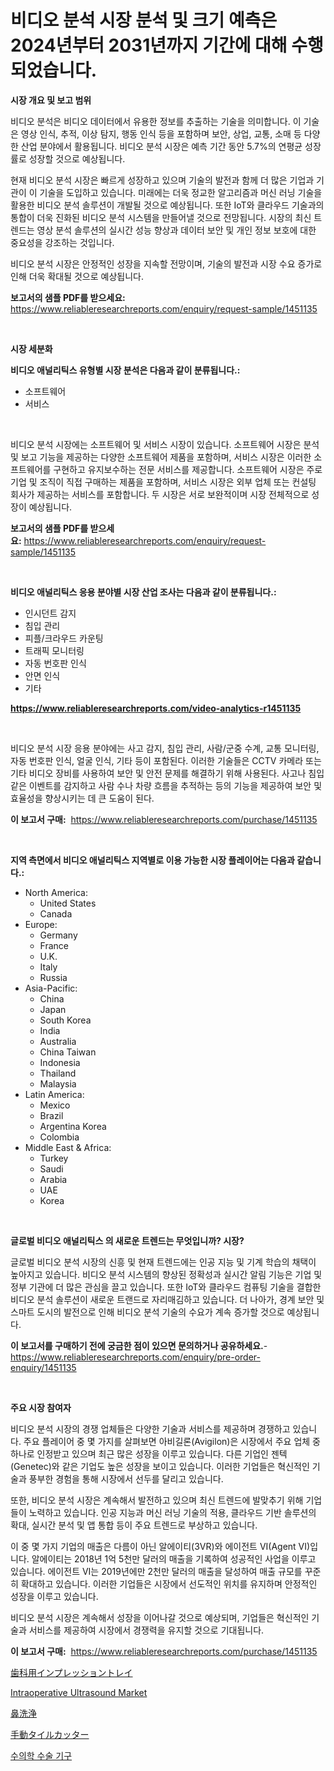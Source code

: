 <p><h1>비디오 분석 시장 분석 및 크기 예측은 2024년부터 2031년까지 기간에 대해 수행되었습니다.</h1></p><p><strong>시장 개요 및 보고 범위</strong></p>
<p><p>비디오 분석은 비디오 데이터에서 유용한 정보를 추출하는 기술을 의미합니다. 이 기술은 영상 인식, 추적, 이상 탐지, 행동 인식 등을 포함하며 보안, 상업, 교통, 소매 등 다양한 산업 분야에서 활용됩니다. 비디오 분석 시장은 예측 기간 동안 5.7%의 연평균 성장률로 성장할 것으로 예상됩니다.</p><p>현재 비디오 분석 시장은 빠르게 성장하고 있으며 기술의 발전과 함께 더 많은 기업과 기관이 이 기술을 도입하고 있습니다. 미래에는 더욱 정교한 알고리즘과 머신 러닝 기술을 활용한 비디오 분석 솔루션이 개발될 것으로 예상됩니다. 또한 IoT와 클라우드 기술과의 통합이 더욱 진화된 비디오 분석 시스템을 만들어낼 것으로 전망됩니다. 시장의 최신 트렌드는 영상 분석 솔루션의 실시간 성능 향상과 데이터 보안 및 개인 정보 보호에 대한 중요성을 강조하는 것입니다.</p><p>비디오 분석 시장은 안정적인 성장을 지속할 전망이며, 기술의 발전과 시장 수요 증가로 인해 더욱 확대될 것으로 예상됩니다.</p></p>
<p><strong>보고서의 샘플 PDF를 받으세요:</strong> <a href="https://www.reliableresearchreports.com/enquiry/request-sample/1451135">https://www.reliableresearchreports.com/enquiry/request-sample/1451135</a></p>
<p>&nbsp;</p>
<p><strong>시장 세분화</strong></p>
<p><strong>비디오 애널리틱스 유형별 시장 분석은 다음과 같이 분류됩니다.:</strong></p>
<p><ul><li>소프트웨어</li><li>서비스</li></ul></p>
<p>&nbsp;</p>
<p><p>비디오 분석 시장에는 소프트웨어 및 서비스 시장이 있습니다. 소프트웨어 시장은 분석 및 보고 기능을 제공하는 다양한 소프트웨어 제품을 포함하며, 서비스 시장은 이러한 소프트웨어를 구현하고 유지보수하는 전문 서비스를 제공합니다. 소프트웨어 시장은 주로 기업 및 조직이 직접 구매하는 제품을 포함하며, 서비스 시장은 외부 업체 또는 컨설팅 회사가 제공하는 서비스를 포함합니다. 두 시장은 서로 보완적이며 시장 전체적으로 성장이 예상됩니다.</p></p>
<p><strong>보고서의 샘플 PDF를 받으세요:</strong>&nbsp;<a href="https://www.reliableresearchreports.com/enquiry/request-sample/1451135">https://www.reliableresearchreports.com/enquiry/request-sample/1451135</a></p>
<p>&nbsp;</p>
<p><strong> 비디오 애널리틱스 응용 분야별 시장 산업 조사는 다음과 같이 분류됩니다.:</strong></p>
<p><ul><li>인시던트 감지</li><li>침입 관리</li><li>피플/크라우드 카운팅</li><li>트래픽 모니터링</li><li>자동 번호판 인식</li><li>안면 인식</li><li>기타</li></ul></p>
<p><strong><a href="https://www.reliableresearchreports.com/video-analytics-r1451135">https://www.reliableresearchreports.com/video-analytics-r1451135</a></strong></p>
<p>&nbsp;</p>
<p><p>비디오 분석 시장 응용 분야에는 사고 감지, 침입 관리, 사람/군중 수계, 교통 모니터링, 자동 번호판 인식, 얼굴 인식, 기타 등이 포함된다. 이러한 기술들은 CCTV 카메라 또는 기타 비디오 장비를 사용하여 보안 및 안전 문제를 해결하기 위해 사용된다. 사고나 침입같은 이벤트를 감지하고 사람 수나 차량 흐름을 추적하는 등의 기능을 제공하여 보안 및 효율성을 향상시키는 데 큰 도움이 된다.</p></p>
<p><strong>이 보고서 구매:</strong>&nbsp; <a href="https://www.reliableresearchreports.com/purchase/1451135">https://www.reliableresearchreports.com/purchase/1451135</a></p>
<p>&nbsp;</p>
<p><strong>지역 측면에서 비디오 애널리틱스 지역별로 이용 가능한 시장 플레이어는 다음과 같습니다.:</strong></p>
<p><ul>
    <li>
        North America:
        <ul>
            <li>United States</li>
            <li>Canada</li>
        </ul>
    </li>
    <li>
        Europe:
        <ul>
            <li>Germany</li>
            <li>France</li>
            <li>U.K.</li>
            <li>Italy</li>
            <li>Russia</li>
        </ul>
    </li>
    <li>
        Asia-Pacific:
        <ul>
            <li>China</li>
            <li>Japan</li>
            <li>South Korea</li>
            <li>India</li>
            <li>Australia</li>
            <li>China Taiwan</li>
            <li>Indonesia</li>
            <li>Thailand</li>
            <li>Malaysia</li>
        </ul>
    </li>
    <li>
        Latin America:
        <ul>
            <li>Mexico</li>
            <li>Brazil</li>
            <li>Argentina Korea</li>
            <li>Colombia</li>
        </ul>
    </li>
    <li>
        Middle East & Africa:
        <ul>
            <li>Turkey</li>
            <li>Saudi</li>
            <li>Arabia</li>
            <li>UAE</li>
            <li>Korea</li>
        </ul>
    </li>
    </ul></p>
<p>&nbsp;</p>
<p><strong>글로벌 비디오 애널리틱스 의 새로운 트렌드는 무엇입니까? 시장?</strong></p>
<p><p>글로벌 비디오 분석 시장의 신흥 및 현재 트렌드에는 인공 지능 및 기계 학습의 채택이 높아지고 있습니다. 비디오 분석 시스템의 향상된 정확성과 실시간 알림 기능은 기업 및 정부 기관에 더 많은 관심을 끌고 있습니다. 또한 IoT와 클라우드 컴퓨팅 기술을 결합한 비디오 분석 솔루션이 새로운 트랜드로 자리매김하고 있습니다. 더 나아가, 경계 보안 및 스마트 도시의 발전으로 인해 비디오 분석 기술의 수요가 계속 증가할 것으로 예상됩니다.</p></p>
<p><strong>이 보고서를 구매하기 전에 궁금한 점이 있으면 문의하거나 공유하세요.</strong>- <a href="https://www.reliableresearchreports.com/enquiry/pre-order-enquiry/1451135">https://www.reliableresearchreports.com/enquiry/pre-order-enquiry/1451135</a></p>
<p>&nbsp;</p>
<p><strong>주요 시장 참여자</strong></p>
<p><p>비디오 분석 시장의 경쟁 업체들은 다양한 기술과 서비스를 제공하며 경쟁하고 있습니다. 주요 플레이어 중 몇 가지를 살펴보면 아비길론(Avigilon)은 시장에서 주요 업체 중 하나로 인정받고 있으며 최근 많은 성장을 이루고 있습니다. 다른 기업인 젠텍(Genetec)와 같은 기업도 높은 성장을 보이고 있습니다. 이러한 기업들은 혁신적인 기술과 풍부한 경험을 통해 시장에서 선두를 달리고 있습니다. </p><p>또한, 비디오 분석 시장은 계속해서 발전하고 있으며 최신 트렌드에 발맞추기 위해 기업들이 노력하고 있습니다. 인공 지능과 머신 러닝 기술의 적용, 클라우드 기반 솔루션의 확대, 실시간 분석 및 앱 통합 등이 주요 트렌드로 부상하고 있습니다.</p><p>이 중 몇 가지 기업의 매출은 다름이 아닌 알에이티(3VR)와 에이전트 VI(Agent VI)입니다. 알에이티는 2018년 1억 5천만 달러의 매출을 기록하여 성공적인 사업을 이루고 있습니다. 에이전트 VI는 2019년에만 2천만 달러의 매출을 달성하여 매출 규모를 꾸준히 확대하고 있습니다. 이러한 기업들은 시장에서 선도적인 위치를 유지하며 안정적인 성장을 이루고 있습니다. </p><p>비디오 분석 시장은 계속해서 성장을 이어나갈 것으로 예상되며, 기업들은 혁신적인 기술과 서비스를 제공하여 시장에서 경쟁력을 유지할 것으로 기대됩니다.</p></p>
<p><strong>이 보고서 구매:</strong>&nbsp;&nbsp;<a href="https://www.reliableresearchreports.com/purchase/1451135">https://www.reliableresearchreports.com/purchase/1451135</a></p>
<p><p><a href="https://github.com/joaejkdzgyljvo6/Market-Research-Report-List-1/blob/main/321167322620.md">歯科用インプレッショントレイ</a></p><p><a href="https://github.com/johnbach50/Market-Research-Report-List-2/blob/main/intraoperative-ultrasound-market.md">Intraoperative Ultrasound Market</a></p><p><a href="https://github.com/NashBeahan2023/Market-Research-Report-List-1/blob/main/980621822621.md">鼻洗浄</a></p><p><a href="https://medium.com/@maureenbiologist34/%E6%89%8B%E5%8B%95%E3%82%BF%E3%82%A4%E3%83%AB%E3%82%AB%E3%83%83%E3%82%BF%E3%83%BC%E5%B8%82%E5%A0%B4%E3%81%AF%E5%B8%82%E5%A0%B4%E3%82%B7%E3%82%A7%E3%82%A2-%E5%B8%82%E5%A0%B4%E3%83%88%E3%83%AC%E3%83%B3%E3%83%89-%E5%B8%82%E5%A0%B4%E6%88%90%E9%95%B7%E3%81%AB%E9%96%A2%E3%81%99%E3%82%8B%E6%83%85%E5%A0%B1%E3%82%92%E6%8F%90%E4%BE%9B%E3%81%97%E3%81%BE%E3%81%99-49a3d75bf992">手動タイルカッター</a></p><p><a href="https://github.com/vsap75a286l/Market-Research-Report-List-1/blob/main/522555720744.md">수의학 수술 기구</a></p></p>